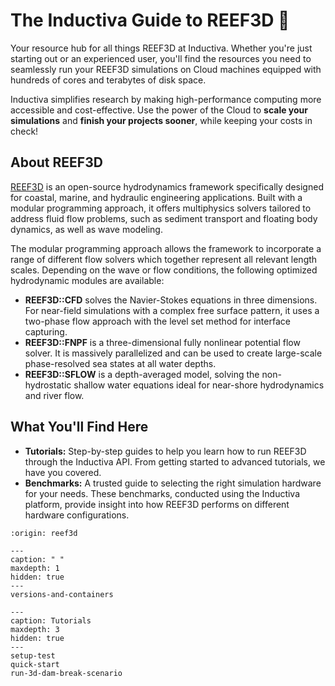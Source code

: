 # The Inductiva Guide to REEF3D 🌊

Your resource hub for all things REEF3D at Inductiva. Whether you're just starting out or an experienced user, you'll find the resources you need to seamlessly run your REEF3D simulations on Cloud machines equipped with hundreds of cores and terabytes of disk space.

Inductiva simplifies research by making high-performance computing more accessible and cost-effective. Use the power of the Cloud to **scale your simulations** and **finish your projects sooner**, while keeping your costs in check! 

## About REEF3D
[REEF3D](https://reef3d.wordpress.com/) is an open-source hydrodynamics framework specifically designed for coastal, marine, and hydraulic engineering applications. 
Built with a modular programming approach, it offers multiphysics solvers tailored to address fluid flow problems, such as sediment transport and floating body dynamics, as well as wave modeling.

The modular programming approach allows the framework to incorporate a range of different flow solvers which together represent all relevant length scales. Depending on the wave or flow conditions, the following optimized hydrodynamic modules are available:
- **REEF3D::CFD** solves the Navier-Stokes equations in three dimensions. For near-field simulations with a complex free surface pattern, it uses a two-phase flow approach with the level set method for interface capturing.
- **REEF3D::FNPF** is a three-dimensional fully nonlinear potential flow solver. It is massively parallelized and can be used to create large-scale phase-resolved sea states at all water depths.
- **REEF3D::SFLOW** is a depth-averaged model, solving the non-hydrostatic shallow water equations ideal for near-shore hydrodynamics and river flow.

## What You'll Find Here
- **Tutorials:** Step-by-step guides to help you learn how to run REEF3D through the Inductiva API. From getting started to advanced tutorials, we have you covered.
- **Benchmarks:** A trusted guide to selecting the right simulation hardware for your needs. These benchmarks, conducted using the Inductiva platform, provide insight into how REEF3D performs on different hardware configurations.

```{banner}
:origin: reef3d
```

```{toctree}
---
caption: " "
maxdepth: 1
hidden: true
---
versions-and-containers
```

```{toctree}
---
caption: Tutorials
maxdepth: 3
hidden: true
---
setup-test
quick-start
run-3d-dam-break-scenario
```


